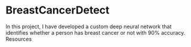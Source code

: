 # BreastCancerDetect
In this project, I have developed a custom deep neural network that identifies whether a person has breast cancer or not with 90% accuracy.  Resources
